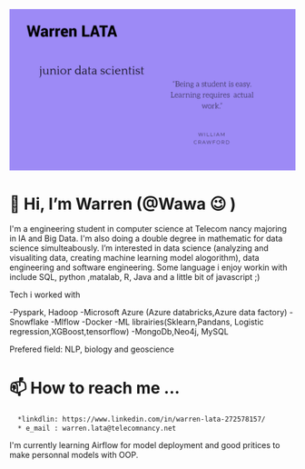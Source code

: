 ![Screenshot 2020-02-09 at 5 08 54 PM](https://github.com/WarrenLata/WarrenLata/blob/a4cbacf7083069d09863b4f5e010ebd5dc55e0ee/Untitled%20Design1.jpg)

# 👋 Hi, I’m Warren (@Wawa :wink: )

I'm a engineering student in computer science at Telecom nancy majoring in IA and Big Data. I'm also doing a double degree in mathematic for data science simulteabously.
I’m interested in data science (analyzing and visualiting data, creating machine learning model alogorithm), data engineering and software engineering.
Some language i enjoy workin with include SQL, python ,matalab, R, Java and a little bit of javascript ;)

Tech i worked with

-Pyspark, Hadoop
-Microsoft Azure (Azure databricks,Azure data factory)
-Snowflake
-Mlflow
-Docker
-ML librairies(Sklearn,Pandans, Logistic regression,XGBoost,tensorflow)
-MongoDb,Neo4j, MySQL

Prefered field: NLP, biology and geoscience
<!----- 👀 I’m interested in ...
- 🌱 I’m currently learning ...
- 💞️ I’m looking to collaborate on ...---->
# 📫 How to reach me ...
      *linkdlin: https://www.linkedin.com/in/warren-lata-272578157/
      * e_mail : warren.lata@telecomnancy.net
      
I'm currently learning Airflow for model deployment and good pritices to make personnal models with OOP.


<!---
WarrenLata/WarrenLata is a ✨ special ✨ repository because its `README.md` (this file) appears on your GitHub profile.
You can click the Preview link to take a look at your changes.
--->
